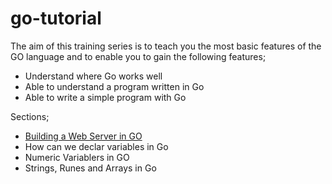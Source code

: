 # go-tutorial
The aim of this training series is to teach you the most basic features of the GO language and to enable you to gain the following features;

* Understand where Go works well
* Able to understand a program written in Go
* Able to write a simple program with Go

Sections;

* <a href="https://github.com/omrcm/go-tutorial/tree/main/hello.web" target="_blank">
    Building a Web Server in GO </a>
* How can we declar variables in Go
* Numeric Variablers in GO
* Strings, Runes and Arrays in Go
